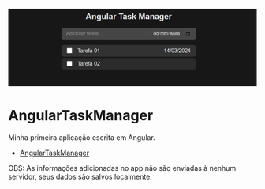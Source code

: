 <p align="center">
  <img src="https://github.com/jeffersoncbd/angular-task-manager/blob/main/angular-task-manager.png?raw=true" width="600">
</p>

# AngularTaskManager

Minha primeira aplicação escrita em Angular.

- [AngularTaskManager](https://angular-task-manager-jeffersoncbd.vercel.app/)

OBS: As informações adicionadas no app não são enviadas à nenhum servidor, seus dados são salvos localmente.
